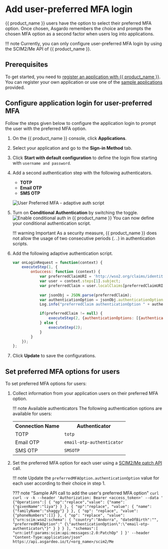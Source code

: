 # Add user-preferred MFA login

{{ product_name }} users have the option to select their preferred MFA option. Once chosen, Asgardo remembers the choice and prompts the chosen MFA option as a second factor when users log into applications.

!!! note
    Currently, you can only configure user-preferred MFA login by using the SCIM2/Me API of {{ product_name }}.

## Prerequisites
To get started, you need to [register an application with {{ product_name }}]({{base_path}}/applications/index.md). You can register your own application or use one of the [sample applications]({{base_path}}/get-started/try-samples/) provided.

## Configure application login for user-preferred MFA

Follow the steps given below to configure the application login to prompt the user with the preferred MFA option.

1. On the {{ product_name }} console, click **Applications**.
2. Select your application and go to the **Sign-in Method** tab.
3. Click **Start with default configuration** to define the login flow starting with `username and password`.
4. Add a second authentication step with the following authenticators.
    - **TOTP**
    - **Email OTP**
    - **SMS OTP**

    ![User Preferred MFA - adaptive auth script]({{base_path}}/assets/img/guides/conditional-auth/user-preferred-mfa-option.png)

5. Turn on **Conditional Authentication** by switching the toggle.
    ![Enable conditional auth in {{ product_name }}]({{base_path}}/assets/img/guides/conditional-auth/enable-conditional-auth.png)
    You can now define your conditional authentication script.

    !!! warning Important
            As a security measure, {{ product_name }} does not allow the usage of two consecutive periods (`..`) in authentication scripts.

6. Add the following adaptive authentication script.
    ```js
    var onLoginRequest = function(context) {
        executeStep(1, {
            onSuccess: function (context) {
                var preferredClaimURI = 'http://wso2.org/claims/identity/preferredMFAOption';
                var user = context.steps[1].subject;
                var preferredClaim = user.localClaims[preferredClaimURI];
                
                var jsonObj = JSON.parse(preferredClaim);
                var authenticationOption = jsonObj.authenticationOption;
                Log.info("preferredClaim authenticationOption " + authenticationOption);

                if(preferredClaim != null) {   
                    executeStep(2, {authenticationOptions: [{authenticator: authenticationOption}]}, {});
                } else {
                    executeStep(2);
                }
            }
        });  
    };
    ```

7. Click **Update** to save the configurations.

## Set preferred MFA options for users

To set preferred MFA options for users:

1. Collect information from your application users on their preferred MFA option.

    !!! note Available authenticators
        The following authentication options are available for users:
        <table>
            <tr>
                <th>Connection Name</th>
                <th>Authenticator</th>
            </tr>
            <tr>
                <td>TOTP</td>
                <td><code>totp</code></td>
            </tr>
            <tr>
                <td>Email OTP</td>
                <td><code>email-otp-authenticator</code></td>
            </tr>
            <tr>
                <td>SMS OTP</td>
                <td><code>SMSOTP</code></td>
            </tr>
        </table>

2. Set the preferred MFA option for each user using a [SCIM2/Me patch API](https://wso2.com/asgardeo/docs/apis/scim2/#/operations/patchUserMe) call.

    !!! note
        Update the `preferredMFAOption.authenticationOption` value for each user according to their choice in step 1.


    ??? note "Sample API call to add the user's preferred MFA option"
        ```curl
        curl -v -k --header
        'Authorization: Bearer <access_token>'
        --data '
            {"Operations":[
                {
                    "op":"replace","value":
                        {"name":
                            {"givenName":"liya"}
                        }
                },
                {
                    "op":"replace",
                    "value":
                    {
                        "name":
                        {"familyName":"shaggy"}
                    }
                },
                {
                    "op":
                        "replace",
                        "value":{"phoneNumbers":[]}
                },
                {
                    "op":
                    "replace",
                    "value":
                        {"urn:scim:wso2:schema":
                            {
                                "country":"Andorra",
                                "dateOfBirth":"",
                                "preferredMFAOption":"
                                    {\"authenticationOption\":\"email-otp-authenticator\"}"
                            }
                        }
                }
            ],
            "schemas":[
                "urn:ietf:params:scim:api:messages:2.0:PatchOp"
            ]
        }'
        --header "Content-Type:application/json" https://api.asgardeo.io/t/<org_name>/scim2/Me
        ```
